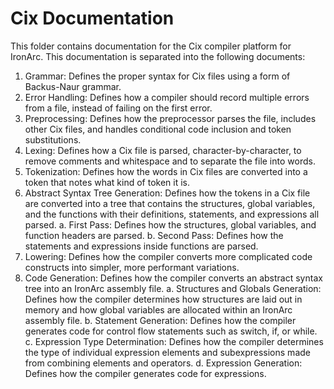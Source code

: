 # Cix Documentation

This folder contains documentation for the Cix compiler platform for IronArc. This documentation is separated into the following documents:

1. Grammar: Defines the proper syntax for Cix files using a form of Backus-Naur grammar.
2. Error Handling: Defines how a compiler should record multiple errors from a file, instead of failing on the first error.
3. Preprocessing: Defines how the preprocessor parses the file, includes other Cix files, and handles conditional code inclusion and token substitutions.
4. Lexing: Defines how a Cix file is parsed, character-by-character, to remove comments and whitespace and to separate the file into words.
5. Tokenization: Defines how the words in Cix files are converted into a token that notes what kind of token it is.
6. Abstract Syntax Tree Generation: Defines how the tokens in a Cix file are converted into a tree that contains the structures, global variables, and the functions with their definitions, statements, and expressions all parsed.
	a. First Pass: Defines how the structures, global variables, and function headers are parsed.
	b. Second Pass: Defines how the statements and expressions inside functions are parsed.
7. Lowering: Defines how the compiler converts more complicated code constructs into simpler, more performant variations.
8. Code Generation: Defines how the compiler converts an abstract syntax tree into an IronArc assembly file.
	a. Structures and Globals Generation: Defines how the compiler determines how structures are laid out in memory and how global variables are allocated within an IronArc assembly file.
	b. Statement Generation: Defines how the compiler generates code for control flow statements such as switch, if, or while.
	c. Expression Type Determination: Defines how the compiler determines the type of individual expression elements and subexpressions made from combining elements and operators.
	d. Expression Generation: Defines how the compiler generates code for expressions.